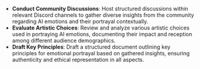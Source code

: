 - **Conduct Community Discussions**: Host structured discussions within relevant Discord channels to gather diverse insights from the community regarding AI emotions and their portrayal contextually.
- **Evaluate Artistic Choices**: Review and analyze various artistic choices used in portraying AI emotions, documenting their impact and reception among different audience demographics.
- **Draft Key Principles**: Draft a structured document outlining key principles for emotional portrayal based on gathered insights, ensuring authenticity and ethical representation in all aspects.